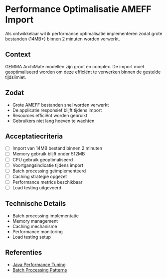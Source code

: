 # Performance Optimalisatie AMEFF Import

Als ontwikkelaar wil ik performance optimalisatie implementeren zodat grote bestanden (14MB+) binnen 2 minuten worden verwerkt.

## Context
GEMMA ArchiMate modellen zijn groot en complex. De import moet geoptimaliseerd worden om deze efficiënt te verwerken binnen de gestelde tijdslimiet.

## Zodat
- Grote AMEFF bestanden snel worden verwerkt
- De applicatie responsief blijft tijdens import
- Resources efficiënt worden gebruikt
- Gebruikers niet lang hoeven te wachten

## Acceptatiecriteria
- [ ] Import van 14MB bestand binnen 2 minuten
- [ ] Memory gebruik blijft onder 512MB
- [ ] CPU gebruik geoptimaliseerd
- [ ] Voortgangsindicatie tijdens import
- [ ] Batch processing geïmplementeerd
- [ ] Caching strategie opgezet
- [ ] Performance metrics beschikbaar
- [ ] Load testing uitgevoerd

## Technische Details
- Batch processing implementatie
- Memory management
- Caching mechanisme
- Performance monitoring
- Load testing setup

## Referenties
- [Java Performance Tuning](https://docs.oracle.com/javase/tutorial/performance/)
- [Batch Processing Patterns](https://www.enterpriseintegrationpatterns.com/patterns/messaging/BatchProcessing.html) 